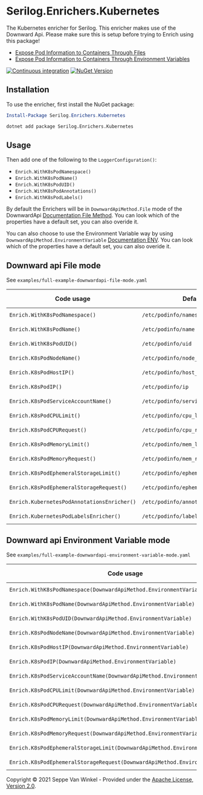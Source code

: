 # Serilog.Enrichers.Kubernetes


The Kubernetes enricher for Serilog. This enricher makes use of the Downward Api. Please make sure this is setup before trying to Enrich using this package!

- [Expose Pod Information to Containers Through Files](https://kubernetes.io/docs/tasks/inject-data-application/downward-api-volume-expose-pod-information/)
- [Expose Pod Information to Containers Through Environment Variables](https://kubernetes.io/docs/tasks/inject-data-application/environment-variable-expose-pod-information/)
 
[![Continuous integration](https://github.com/vanwinkelseppe/serilog-enrichers-kubernetes/actions/workflows/ci.yml/badge.svg?branch=main)](https://github.com/vanwinkelseppe/serilog-enrichers-kubernetes/actions/workflows/ci.yml) [![NuGet Version](http://img.shields.io/nuget/v/Serilog.Enrichers.Kubernetes.svg?style=flat)](https://www.nuget.org/packages/Serilog.Enrichers.Kubernetes/)


## Installation
To use the enricher, first install the NuGet package:

```powershell
Install-Package Serilog.Enrichers.Kubernetes
```

```cmd
dotnet add package Serilog.Enrichers.Kubernetes
```

## Usage

Then add one of the following to the `LoggerConfiguration()`:
- `Enrich.WithK8sPodNamespace()`
- `Enrich.WithK8sPodName()`
- `Enrich.WithK8sPodUID()`
- `Enrich.WithK8sPodAnnotations()`
- `Enrich.WithK8sPodLabels()`

By default the Enrichers will be in `DownwardApiMethod.File` mode of the DownwardApi [Documentation File Method](https://kubernetes.io/docs/tasks/inject-data-application/downward-api-volume-expose-pod-information/). You can look which of the properties have a default set, you can also overide it.

You can also choose to use the Environment Variable way by using  `DownwardApiMethod.EnvironmentVariable`  [Documentation ENV](https://kubernetes.io/docs/tasks/inject-data-application/environment-variable-expose-pod-information/). You can look which of the properties have a default set, you can also overide it.

## Downward api File mode

See `examples/full-example-downwardapi-file-mode.yaml`

Code usage | Default path | Kubernetes Configuration variable
--- | --- | --- 
`Enrich.WithK8sPodNamespace()` | `/etc/podinfo/namespace` | `fieldRef.fieldPath: metadata.namespace`
`Enrich.WithK8sPodName()` | `/etc/podinfo/name` | `fieldRef.fieldPath: metadata.name`
`Enrich.WithK8sPodUID()` | `/etc/podinfo/uid` | `fieldRef.fieldPath: metadata.uid`
`Enrich.K8sPodNodeName()` | `/etc/podinfo/node_name` | `fieldRef.fieldPath: spec.nodeName`
`Enrich.K8sPodHostIP()` | `/etc/podinfo/host_ip` | `fieldRef.fieldPath: status.hostIP`
`Enrich.K8sPodIP()` | `/etc/podinfo/ip` | `fieldRef.fieldPath: status.podIP`
`Enrich.K8sPodServiceAccountName()` | `/etc/podinfo/service_account_name` | `fieldRef.fieldPath: spec.serviceAccountName`
`Enrich.K8sPodCPULimit()` | `/etc/podinfo/cpu_limit` | `resourceFieldRef.resource: limits.cpu`
`Enrich.K8sPodCPURequest()` | `/etc/podinfo/cpu_request` | `resourceFieldRef.resource: requests.cpu`
`Enrich.K8sPodMemoryLimit()` | `/etc/podinfo/mem_limit` | `resourceFieldRef.resource: limits.memory`
`Enrich.K8sPodMemoryRequest()` | `/etc/podinfo/mem_request` | `resourceFieldRef.resource: requests.memory`
`Enrich.K8sPodEphemeralStorageLimit()` | `/etc/podinfo/ephemeral_storage_limit` | `resourceFieldRef.resource: limits.ephemeral-storage`
`Enrich.K8sPodEphemeralStorageRequest()` | `/etc/podinfo/ephemeral_storage_request`| `resourceFieldRef.resource: requests.ephemeral-storage`
`Enrich.KubernetesPodAnnotationsEnricher()` | `/etc/podinfo/annotations` | `fieldRef.fieldPath: status.annotations`
`Enrich.KubernetesPodLabelsEnricher()` | `/etc/podinfo/labels` | `fieldRef.fieldPath: status.labels`

## Downward api Environment Variable mode

See `examples/full-example-downwardapi-environment-variable-mode.yaml`

Code usage | Default path | Kubernetes Configuration variable
--- | --- | --- 
`Enrich.WithK8sPodNamespace(DownwardApiMethod.EnvironmentVariable)` | `POD_NAMESPACE` | `fieldRef.fieldPath: metadata.namespace`
`Enrich.WithK8sPodName(DownwardApiMethod.EnvironmentVariable)` | `/POD_NAME` | `fieldRef.fieldPath: metadata.name`
`Enrich.WithK8sPodUID(DownwardApiMethod.EnvironmentVariable)` | `POD_UID` | `fieldRef.fieldPath: metadata.uid`
`Enrich.K8sPodNodeName(DownwardApiMethod.EnvironmentVariable)` | `POD_NODE_NAME` | `fieldRef.fieldPath: spec.nodeName`
`Enrich.K8sPodHostIP(DownwardApiMethod.EnvironmentVariable)` | `POD_HOST_IP` | `fieldRef.fieldPath: status.hostIP`
`Enrich.K8sPodIP(DownwardApiMethod.EnvironmentVariable)` | `POD_IP` | `fieldRef.fieldPath: status.podIP`
`Enrich.K8sPodServiceAccountName(DownwardApiMethod.EnvironmentVariable)` | `POD_SERVICE_ACCOUNT_NAME` | `fieldRef.fieldPath: spec.serviceAccountName`
`Enrich.K8sPodCPULimit(DownwardApiMethod.EnvironmentVariable)` | `POD_CPU_LIMIT` | `resourceFieldRef.resource: limits.cpu`
`Enrich.K8sPodCPURequest(DownwardApiMethod.EnvironmentVariable)` | `POD_CPU_REQUEST` | `resourceFieldRef.resource: requests.cpu`
`Enrich.K8sPodMemoryLimit(DownwardApiMethod.EnvironmentVariable)` | `POD_MEMORY_LIMIT` | `resourceFieldRef.resource: limits.memory`
`Enrich.K8sPodMemoryRequest(DownwardApiMethod.EnvironmentVariable)` | `POD_MEMORY_REQUEST` | `resourceFieldRef.resource: requests.memory`
`Enrich.K8sPodEphemeralStorageLimit(DownwardApiMethod.EnvironmentVariable)` | `POD_EPHEMERAL_STORAGE_LIMIT` | `resourceFieldRef.resource: limits.ephemeral-storage`
`Enrich.K8sPodEphemeralStorageRequest(DownwardApiMethod.EnvironmentVariable)` | `POD_EPHEMERAL_STORAGE_REQUEST`| `resourceFieldRef.resource: requests.ephemeral-storage`



Copyright &copy; 2021 Seppe Van Winkel - Provided under the [Apache License, Version 2.0](http://apache.org/licenses/LICENSE-2.0.html).